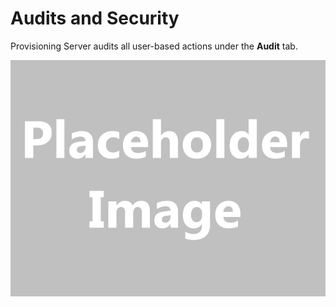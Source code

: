 ﻿[title]: # (Audits and Security)
[tags]: # (,)
[priority]: # (2200)
# Audits and Security

Provisioning Server audits all user-based actions under the **Audit** tab.

![](images/placeholder.gif)